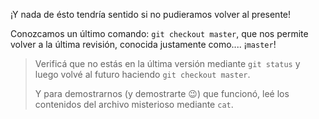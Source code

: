 ¡Y nada de ésto tendría sentido si no pudieramos volver al presente! 

Conozcamos un último comando: `git checkout master`, que nos permite volver a la última revisión, conocida justamente como.... ¡`master`!

> Verificá que no estás en la última versión mediante `git status` y luego volvé al futuro haciendo `git checkout master`.
> 
>  Y para demostrarnos (y demostrarte :wink:) que funcionó, leé los contenidos del archivo misterioso mediante `cat`. 

